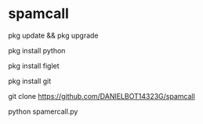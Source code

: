 # spamcall 

pkg update && pkg upgrade
 
pkg install python

pkg install figlet

pkg install git

git clone https://github.com/DANIELBOT14323G/spamcall

python spamercall.py



